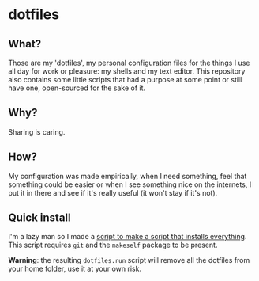dotfiles
========

What?
-----
Those are my 'dotfiles', my personal configuration files for the things I use
all day for work or pleasure: my shells and my text editor.
This repository also contains some little scripts that had a purpose at some
point or still have one, open-sourced for the sake of it.

Why?
----
Sharing is caring.

How?
----
My configuration was made empirically, when I need something, feel that
something could be easier or when I see something nice on the internets, I put
it in there and see if it's really useful (it won't stay if it's not).

Quick install
-------------
I'm a lazy man so I made a [script to make a script that installs everything](https://github.com/L-P/dotfiles/blob/master/.local/bin/make_installer.sh).
This script requires `git` and the `makeself` package to be present.

**Warning**: the resulting `dotfiles.run` script will remove all the dotfiles
from your home folder, use it at your own risk.
